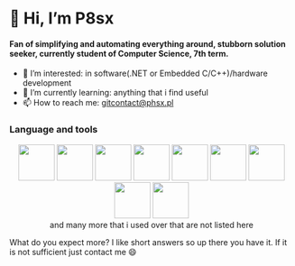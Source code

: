 # 👋 Hi, I’m P8sx
#### Fan of simplifying and automating everything around, stubborn solution seeker, currently student of Computer Science, 7th term.

- 👀 I’m interested: in software(.NET or Embedded C/C++)/hardware development
- 🌱 I’m currently learning: anything that i find useful
- 📫 How to reach me: gitcontact@phsx.pl

### Language and tools
<p float="left" align="center">
  <img src="https://cdn.jsdelivr.net/gh/devicons/devicon/icons/embeddedc/embeddedc-plain.svg" width="64" height="64"/>
  <img src="https://cdn.jsdelivr.net/gh/devicons/devicon/icons/cplusplus/cplusplus-plain.svg" width="64" height="64"/>
  <img src="https://cdn.jsdelivr.net/gh/devicons/devicon/icons/csharp/csharp-plain.svg" width="64" height="64"/>
  <img src="https://cdn.jsdelivr.net/gh/devicons/devicon/icons/linux/linux-plain.svg" width="64" height="64"/>
  <img src="https://cdn.jsdelivr.net/gh/devicons/devicon/icons/docker/docker-plain.svg" width="64" height="64"/>
  <img src="https://cdn.jsdelivr.net/gh/devicons/devicon/icons/typescript/typescript-plain.svg" idth="64" height="64"/>
  <img src="https://cdn.jsdelivr.net/gh/devicons/devicon/icons/angularjs/angularjs-plain.svg" width="64" height="64"/>
  <img src="https://cdn.jsdelivr.net/gh/devicons/devicon/icons/arduino/arduino-plain.svg" width="64" height="64"/>
  <img src="https://influxdata.github.io/branding/img/downloads/influxdata-logo--symbol--pool.svg" width="64" height="64"/>
  <br>
  and many more that i used over that are not listed here
</p>



What do you expect more? I like short answers so up there you have it. If it is not sufficient just contact me 😄

